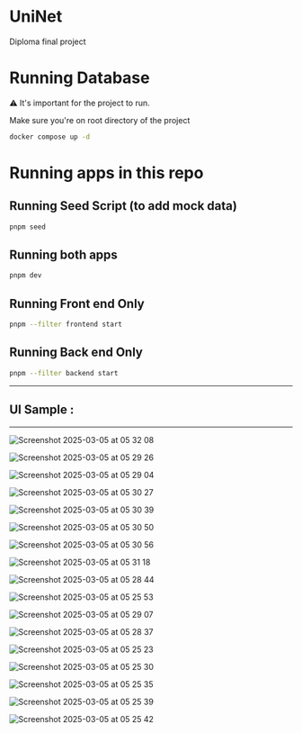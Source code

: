 # UniNet

Diploma final project

# Running Database

:warning: It's important for the project to run.

Make sure you're on root directory of the project

```bash
docker compose up -d
```

# Running apps in this repo

## Running Seed Script (to add mock data)

```bash
pnpm seed
```

## Running both apps

```bash
pnpm dev
```

## Running Front end Only

```bash
pnpm --filter frontend start
```

## Running Back end Only

```bash
pnpm --filter backend start
```
-----------------------------------------
## UI Sample :
-----------------------------------------

![Screenshot 2025-03-05 at 05 32 08](https://github.com/user-attachments/assets/2ad9e836-81fd-45a9-ab2d-9a79fb94d94a)

![Screenshot 2025-03-05 at 05 29 26](https://github.com/user-attachments/assets/ba680ccd-5566-479e-a9a1-0b7db8fb58e0)


![Screenshot 2025-03-05 at 05 29 04](https://github.com/user-attachments/assets/c77bcf2f-9e7a-413c-84d4-b575ead5b710)


![Screenshot 2025-03-05 at 05 30 27](https://github.com/user-attachments/assets/da32188e-d65f-4434-9f93-da617ae67024)



![Screenshot 2025-03-05 at 05 30 39](https://github.com/user-attachments/assets/9695dd73-caee-4553-a579-8e3827c0f917)

![Screenshot 2025-03-05 at 05 30 50](https://github.com/user-attachments/assets/e5da8bf9-9c15-48cc-a674-f1e25605ed75)


![Screenshot 2025-03-05 at 05 30 56](https://github.com/user-attachments/assets/dab58dde-3927-4066-ac79-375af240fcfa)

![Screenshot 2025-03-05 at 05 31 18](https://github.com/user-attachments/assets/414d0c69-ea8c-475a-8e17-f16246579b1a)

![Screenshot 2025-03-05 at 05 28 44](https://github.com/user-attachments/assets/7d8b4f5f-23a5-4937-8769-6a1dfa1bf9cd)

![Screenshot 2025-03-05 at 05 25 53](https://github.com/user-attachments/assets/b20a9f0e-697c-4ca3-80dd-700cfe1d788f)

![Screenshot 2025-03-05 at 05 29 07](https://github.com/user-attachments/assets/942eca62-d0d3-410e-8b0b-c69f2ca08545)


![Screenshot 2025-03-05 at 05 28 37](https://github.com/user-attachments/assets/4111c3bb-ac35-4a3e-aa0e-c97aec5822b8)

![Screenshot 2025-03-05 at 05 25 23](https://github.com/user-attachments/assets/73353111-f040-4352-8f5e-9e2df11fb778)

![Screenshot 2025-03-05 at 05 25 30](https://github.com/user-attachments/assets/e4521202-66a3-4738-8a38-f7a2d3907aed)

![Screenshot 2025-03-05 at 05 25 35](https://github.com/user-attachments/assets/c33de76e-1516-49f4-a27e-15be6f55d418)


![Screenshot 2025-03-05 at 05 25 39](https://github.com/user-attachments/assets/2b0af503-3b55-48eb-8595-86bc193f7a2e)

![Screenshot 2025-03-05 at 05 25 42](https://github.com/user-attachments/assets/ea5ea546-2379-4e6e-be8e-1c37d3e93426)

      
